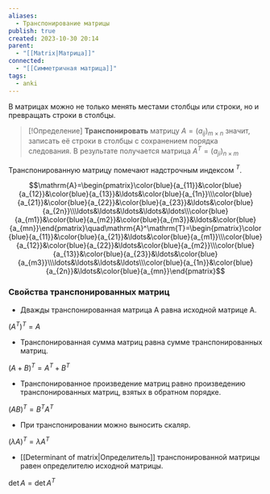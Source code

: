 ```yaml
---
aliases:
  - Транспонирование матрицы
publish: true
created: 2023-10-30 20:14
parent:
  - "[[Matrix|Матрица]]"
connected:
  - "[[Симметричная матрица]]"
tags:
  - anki
---
```

В матрицах можно не только менять местами столбцы или строки, но и превращать строки в столбцы.

> [!Определение]
> **Транспонировать** матрицу $A=(a_{ij})_{m{\times}n}$ значит, записать её строки в столбцы с сохранением порядка следования. В результате получается матрица
$A^{T}=(a_{ji})_{n{\times}m}$

Транспонированную матрицу помечают надстрочным индексом $^{T}$.

$$\mathrm{A}=\begin{pmatrix}\color{blue}{a_{11}}&\color{blue}{a_{12}}&\color{blue}{a_{13}}&\ldots&\color{blue}{a_{1n}}\\\color{blue}{a_{21}}&\color{blue}{a_{22}}&\color{blue}{a_{23}}&\ldots&\color{blue}{a_{2n}}\\\ldots&\ldots&\ldots&\ldots&\ldots\\\color{blue}{a_{m1}}&\color{blue}{a_{m2}}&\color{blue}{a_{m3}}&\ldots&\color{blue}{a_{mn}}\end{pmatrix}\quad\mathrm{A}^\mathrm{T}=\begin{pmatrix}\color{blue}{a_{11}}&\color{blue}{a_{21}}&\ldots&\color{blue}{a_{m1}}\\\color{blue}{a_{12}}&\color{blue}{a_{22}}&\ldots&\color{blue}{a_{m2}}\\\color{blue}{a_{13}}&\color{blue}{a_{23}}&\ldots&\color{blue}{a_{m3}}\\\ldots&\ldots&\ldots&\ldots\\\color{blue}{a_{1n}}&\color{blue}{a_{2n}}&\ldots&\color{blue}{a_{mn}}\end{pmatrix}$$

### Свойства транспонированных матриц
-   Дважды транспонированная матрица А равна исходной матрице А.

$(A^{T})^{T}=A$

-   Транспонированная сумма матриц равна сумме транспонированных матриц.

$(A+B)^{T}=A^{T}+B^{T}$

-   Транспонированное произведение матриц равно произведению транспонированных матриц, взятых в обратном порядке.

$(AB)^{T}=B^{T}A^{T}$

-   При транспонировании можно выносить скаляр.

$(\lambda A)^{T}=\lambda A^{T}$

-   [[Determinant of matrix|Определитель]] транспонированной матрицы равен определителю исходной матрицы.

$\det A=\det A^{T}$